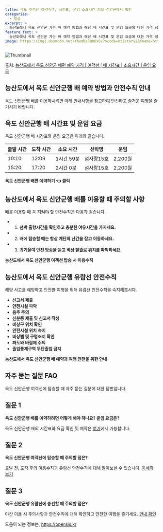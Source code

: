 ```yaml
---
title: 옥도 여객선 예약가격, 시간표, 운임 소요시간 정보 신안군에서 확인
categories:
  - 일상
excerpt: >
  능산도에서 옥도 신안군 가는 배 예약 방법과 해당 배 시간표 및 운임 요금에 대한 가격 정보를 안내 드리겠습니다. 안전하고 재밋는 옥도 신안군행 여행을 위해 아래 정보 참고하시기 바랍니다. 옥도 신안군행 배편 예약하기 👈 클릭능산도에서 옥도 신안군행 배 시간표출발 시간도착 시간소요 시간선박명요금10:1012:091시간 59분섬사랑15호2,200원15:2017:202시간 0분섬사랑15호2,200원옥도 신안군행 배편 예약하기 👈 클릭능산도에서 옥도 신안군행 여객선 탑승 시 이용수칙능산도에서 옥도 신안군행 배를 이용할 때 꼭 지켜야 할 안전수칙을 알아봅시다. 중요한 내용 1) 선박 출항시간을 확인하고 충분한 여유시간을 가지세요. 2) 배에 탑승할 때는 항상 계단의 난간을 잡고 이동하세요. 3) 귀기울여 안전 ..
feature_text: >
  능산도에서 옥도 신안군 가는 배 예약 방법과 해당 배 시간표 및 운임 요금에 대한 가격 정보를 안내 드리겠습니다. 안전하고 재밋는 옥도 신안군행 여행을 위해 아래 정보 참고하시기 바랍니다. 옥도 신안군행 배편 예약하기 👈 클릭능산도에서 옥도 신안군행 배 시간표출발 시간도착 시간소요 시간선박명요금10:1012:091시간 59분섬사랑15호2,200원15:2017:202시간 0분섬사랑15호2,200원옥도 신안군행 배편 예약하기 👈 클릭능산도에서 옥도 신안군행 여객선 탑승 시 이용수칙능산도에서 옥도 신안군행 배를 이용할 때 꼭 지켜야 할 안전수칙을 알아봅시다. 중요한 내용 1) 선박 출항시간을 확인하고 충분한 여유시간을 가지세요. 2) 배에 탑승할 때는 항상 계단의 난간을 잡고 이동하세요. 3) 귀기울여 안전 ..
image: https://img1.daumcdn.net/thumb/R800x0/?scode=mtistory2&fname=https%3A%2F%2Fblog.kakaocdn.net%2Fdn%2FlZysZ%2FbtsHB7XRh6J%2FNlak9QRxJUkYrYaPEjRKAK%2Fimg.webp
---
```


![Thumbnail](https://img1.daumcdn.net/thumb/R800x0/?scode=mtistory2&fname=https%3A%2F%2Fblog.kakaocdn.net%2Fdn%2FlZysZ%2FbtsHB7XRh6J%2FNlak9QRxJUkYrYaPEjRKAK%2Fimg.webp)

<p>출처: <a href="https://opensis.kr/entry/%EB%8A%A5%EC%82%B0%EB%8F%84%EC%97%90%EC%84%9C-%EC%98%A5%EB%8F%84-%EC%8B%A0%EC%95%88%EA%B5%B0-%EB%B0%B0%ED%8E%B8-%EC%98%88%EC%95%BD-%EA%B0%80%EA%B2%A9-%EC%97%AC%EA%B0%9D%EC%84%A0-%EB%B0%B0-%EC%8B%9C%EA%B0%84%ED%91%9C-%EC%86%8C%EC%9A%94%EC%8B%9C%EA%B0%84-%EC%9A%B4%EC%9E%84-%EC%9A%94%EA%B8%88" rel="dofollow">능산도에서 옥도 신안군 배편 예약 가격 | 여객선 | 배 시간표 | 소요시간 | 운임 요금</a> </p>

## 능산도에서 옥도 신안군행 배 예약 방법과 안전수칙 안내

옥도 신안군행 배를 이용하시려면 아래 안내사항을 참고하여 안전하고 즐거운 여행을 즐기시기 바랍니다.

## 옥도 신안군행 배 시간표 및 운임 요금

옥도 신안군행 배 시간표와 운임 요금은 아래와 같습니다.

출발 시간 | 도착 시간 | 소요 시간 | 선박명 | 운임  
---|---|---|---|---  
10:10 | 12:09 | 1시간 59분 | 섬사랑15호 | 2,200원  
15:20 | 17:20 | 2시간 0분 | 섬사랑15호 | 2,200원  
**옥도 신안군행 배편 예약하기 👈 클릭**

## 능산도에서 옥도 신안군행 배를 이용할 때 주의할 사항

배를 이용할 때 꼭 지켜야 할 안전수칙은 다음과 같습니다.

  * 1) **선박 출항시간을 확인하고 충분한 여유시간을 가지세요.**
  * 2) **배에 탑승할 때는 항상 계단의 난간을 잡고 이동하세요.**
  * 3) **귀기울여 안전 방송을 듣고 비상 탈출로 위치를 파악하세요.**

**능산도에서 옥도 신안군행 여객선 탑승 시 이용수칙**

## 능산도에서 옥도 신안군행 유람선 안전수칙

해양 사고를 예방하고 안전한 여행을 위해 유람선 안전수칙을 숙지해봅시다.

  * **신고서 제출**
  * **안전시설 파악**
  * **음주 주의**
  * **신분증 제출 및 신고서 작성**
  * **비상구 위치 확인**
  * **안전시설 위치 숙지**
  * **비상벨 및 구명조끼 확인**
  * **파도와 바람에 주의**
  * **출입통제구역 무단출입 금지**

**능산도에서 옥도 신안군행 배 예약과 여행 안전을 위한 안내**

## 자주 묻는 질문 FAQ

옥도 신안군행 여객선에 탑승할 때 자주 묻는 질문에 대한 답변입니다.

## 질문 1

**옥도 신안군행 배를 예약하려면 어떻게 해야 하나요? 운임 요금은?**

옥도 신안군행 배의 시간표와 요금 확인 및 예약은 [여기](http://www.example.com)에서 가능합니다.

## 질문 2

**옥도 신안군행 여객선에 탑승할 때 주의할 점은?**

출발 전, 도착 후의 이용수칙과 유람선 안전수칙에 대해 알아보실 수 있습니다. [자세히 보기](http://www.example.com)

## 질문 3

**옥도 신안군행 유람선에 승선할 때 주의할 점은?**

야간 이용 시 주의사항과 안전수칙에 대해 확인하고 안전한 여행을 즐기세요. [안내 확인](http://www.example.com)



 

도움이 되는 정보는, <a href="https://opensis.kr" rel="dofollow">https://opensis.kr</a>


